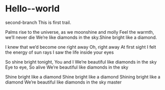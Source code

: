 # Hello--world

second-branch
This is first trail. 

Palms rise to the universe, as we moonshine and molly
Feel the warmth, we’ll never die
We’re like diamonds in the sky.Shine bright like a diamond.

I knew that we’d become one right away
Oh, right away
At first sight I felt the energy of sun rays
I saw the life inside your eyes

So shine bright tonight,
You and I
We’re beautiful like diamonds in the sky
Eye to eye,
So alive
We’re beautiful like diamonds in the sky

Shine bright like a diamond
Shine bright like a diamond
Shining bright like a diamond
We’re beautiful like diamonds in the sky
 master
